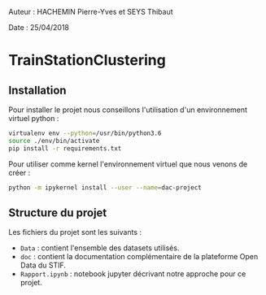 Auteur : HACHEMIN Pierre-Yves et SEYS Thibaut

Date : 25/04/2018

# TrainStationClustering

## Installation

Pour installer le projet nous conseillons l'utilisation d'un environnement virtuel python :

```sh
virtualenv env --python=/usr/bin/python3.6
source ./env/bin/activate
pip install -r requirements.txt
```

Pour utiliser comme kernel l'environnement virtuel que nous venons de créer :

```sh
python -m ipykernel install --user --name=dac-project
```

## Structure du projet

Les fichiers du projet sont les suivants :

- `Data` : contient l'ensemble des datasets utilisés.
- `doc` : contient la documentation complémentaire de la plateforme Open Data du STIF.
- `Rapport.ipynb` : notebook jupyter décrivant notre approche pour ce projet.